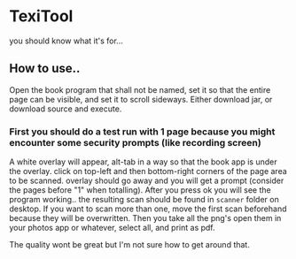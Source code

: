 # TexiTool
you should know what it's for...


## How to use..
Open the book program that shall not be named, set it so that the entire page can be visible, and set it to scroll sideways.
Either download jar, or download source and execute.
### First you should do a test run with 1 page because you might encounter some security prompts (like recording screen)
A white overlay will appear, alt-tab in a way so that the book app is under the overlay.
click on top-left and then bottom-right corners of the page area to be scanned.
overlay should go away and you will get a prompt (consider the pages before "1" when totalling).
After you press ok you will see the program working.. the resulting scan should be found in `scanner` folder on desktop.
If you want to scan more than one, move the first scan beforehand because they will be overwritten.
Then you take all the png's open them in your photos app or whatever, select all, and print as pdf.

The quality wont be great but I'm not sure how to get around that. 

